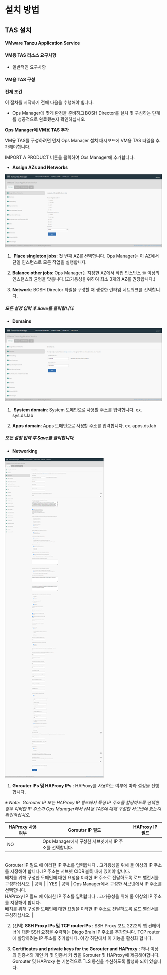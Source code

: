 # 설치 방법

## TAS 설치

#### VMware Tanzu Application Service

#### VM용 TAS 리소스 요구사항

- 일반적인 요구사항





#### VM용 TAS 구성

**전제 조건**

이 절차를 시작하기 전에 다음을 수행해야 합니다.

- Ops Manager에 맞게 환경을 준비하고 BOSH Director를 설치 및 구성하는 단계를 성공적으로 완료했는지 확인하십시오.



**Ops Manager에 VM용 TAS 추가**

VM용 TAS를 구성하려면 먼저 Ops Manager 설치 대시보드에 VM용 TAS 타일을 추가해야합니다.

IMPORT A PRODUCT 버튼을 클릭하여 Ops Manager에 추가합니다.



- **Assign AZs and Networks**

![](assingaz01.png)

1.  ****Place singleton jobs****: 첫 번째 AZ를 선택합니다. Ops Manager는 이 AZ에서 단일 인스턴스로 모든 작업을 실행합니다.

2. **Balance other jobs**: Ops Manager는 지정한 AZ에서 작업 인스턴스 둘 이상의 인스턴스와 균형을 맞춥니다.(고가용성을 위하여 최소 3개의 AZ를 권장합니다.)

3. **Network**: BOSH Director 타일을 구성할 때 생성한 런타임 네트워크를 선택합니다.

##### 모든 설정 입력 후 Save를 클릭합니다.



- **Domains**

![](domains01.png)

1.  **System domain**: System 도메인으로 사용할 주소를 입력합니다. ex. sys.ds.lab

2. **Apps domain**: Apps 도메인으로 사용할 주소를 입력합니다. ex. apps.ds.lab



##### 모든 설정 입력 후 Save를 클릭합니다.



- **Networking**

![](networking09.png)

1. **Gorouter IPs 및 HAProxy IPs** : HAProxy를 사용하는 여부에 따라 설정을 진행합니다. 

※ *Note:  Gorouter IP 또는 HAProxy IP 필드에서 특정 IP 주소를 할당하도록 선택한 경우 이러한 IP 주소가 Ops Manager에서 VM용 TAS에 대해 구성한 서브넷에  있는지 확인하십시오.*

| HAProxy 사용여부 | Gorouter IP 필드                                                                                                                                                                                             | HAProxy IP 필드                                                                                                                                                              |
| ------------ | ---------------------------------------------------------------------------------------------------------------------------------------------------------------------------------------------------------- | -------------------------------------------------------------------------------------------------------------------------------------------------------------------------- |
| NO           | Ops Manager에서 구성한 서브넷에서 IP 주소를 선택합니다.
<br/>Gorouter IP 필드 에 이러한 IP 주소를 입력합니다 . 고가용성을 위해 둘 이상의 IP 주소를 지정해야 합니다. IP 주소는 서브넷 CIDR 블록 내에 있어야 합니다.
<br/>배치를 위해 구성한 도메인에 대한 요청을 이러한 IP 주소로 전달하도록 로드 밸런서를 구성하십시오. | 공백                                                                                                                                                                         |
| YES          | 공백                                                                                                                                                                                                         | Ops Manager에서 구성한 서브넷에서 IP 주소를 선택합니다.
<br/>HAProxy IP 필드 에 이러한 IP 주소를 입력합니다 . 고가용성을 위해 둘 이상의 IP 주소를 지정해야 합니다.
<br/>배치를 위해 구성한 도메인에 대한 요청을 이러한 IP 주소로 전달하도록 로드 밸런서를 구성하십시오. |

2. (선택) **SSH Proxy IPs 및 TCP router IPs** : SSH Proxy 포트 2222의 앱 컨테이너에 대한 SSH 요청을 수락하는 Diego Brain IP 주소를 추가합니다. TCP router에 할당하려는 IP 주소를 추가합니다. 이 창 하단에서 이 기능을 활성화 합니다. 

3. **Certificates and private keys for the Gorouter and HAProxy** : 하나 이상의 인증서와 개인 키 및 인증서 키 쌍을 Gorouter 및 HAProxy에 제공해야합니다. Gorouter 및 HAProxy 는 기본적으로 TLS 통신을 수신하도록 활성화 되어 있습니다. 


